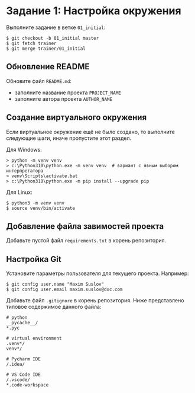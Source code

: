 
# Задание 1: Настройка окружения

Выполните задание в ветке `01_initial`:

```console
$ git checkout -b 01_initial master
$ git fetch trainer
$ git merge trainer/01_initial
```

## Обновление README

Обновите файл `README.md`:

- заполните название проекта `PROJECT_NAME`
- заполните автора проекта `AUTHOR_NAME`

## Создание виртуального окружения

Если виртуальное окружение ещё не было создано, то выполните следующие шаги, иначе пропустите этот раздел.

Для Windows:

```console
> python -m venv venv
> c:\Python310\python.exe -m venv venv  # вариант с явным выбором интерпретатора
> venv\Scripts\activate.bat
> c:\Python310\python.exe -m pip install --upgrade pip
```

Для Linux:

```console
$ python3 -m venv venv
$ source venv/bin/activate
```

## Добавление файла завимостей проекта

Добавьте пустой файл `requirements.txt` в корень репозитория.

## Настройка Git

Установите параметры пользователя для текущего проекта. Например:

```console
$ git config user.name "Maxim Suslov"
$ git config user.email maxim.suslov@dxc.com
```

Добавьте файл `.gitignore` в корень репозитория. Ниже представлено типовое содержимое данного файла:

```gitignore
# python
__pycache__/
*.pyc

# virtual environment
.venv*/
venv*/

# Pycharm IDE
/.idea/

# VS Code IDE
/.vscode/
*.code-workspace
```
